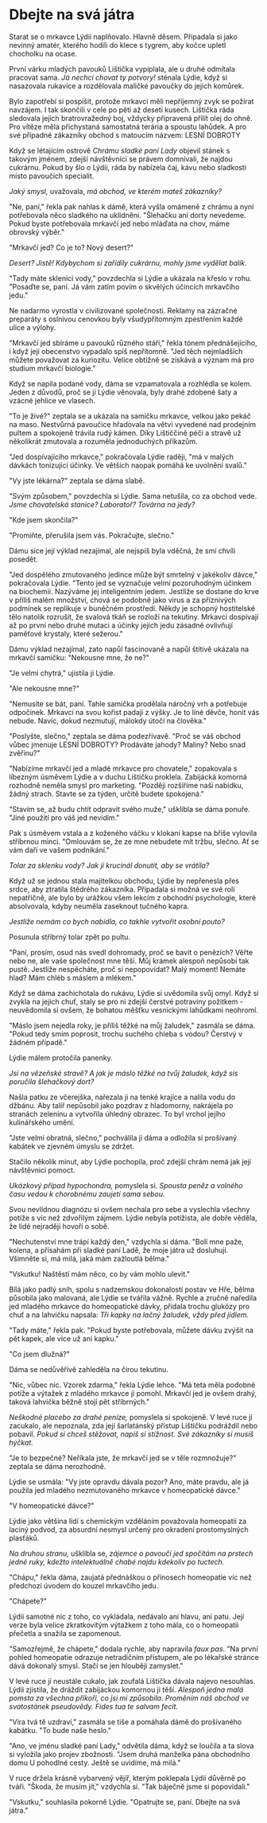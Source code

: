 # Dbejte na svá játra

Starat se o mrkavce Lýdii naplňovalo. Hlavně děsem. Připadala si jako nevinný amatér, kterého hodili do klece s tygrem, aby kočce upletl chocholku na ocase.

První várku mladých pavouků Lištička vypiplala, ale u druhé odmítala pracovat sama. *Já nechci chovat ty potvory!* sténala Lýdie, když si nasazovala rukavice a rozdělovala maličké pavoučky do jejich komůrek.

Bylo zapotřebí si pospíšit, protože mrkavci měli nepříjemný zvyk se požírat navzájem. I tak skončili v cele po pěti až deseti kusech. Lištička ráda sledovala jejich bratrovražedný boj, vždycky připravená přilít olej do ohně. Pro vítěze měla přichystaná samostatná terária a spoustu lahůdek. A pro své případné zákazníky obchod s matoucím názvem: LESNÍ DOBROTY

Když se létajícím ostrově *Chrámu sladké paní Lady* objevil stánek s takovým jménem, zdejší návštěvníci se právem domnívali, že najdou cukrárnu. Pokud by šlo o Lýdii, ráda by nabízela čaj, kávu nebo sladkosti místo pavoučích specialit.

*Jaký smysl,* uvažovala, *má obchod, ve kterém mateš zákazníky?*

"Ne, paní," řekla pak nahlas k dámě, která vyšla omámeně z chrámu a nyní potřebovala něco sladkého na uklidnění. "Šlehačku ani dorty nevedeme. Pokud byste potřebovala mrkavčí jed nebo mláďata na chov, máme obrovský výběr."

"Mrkavčí jed? Co je to? Nový desert?"

*Desert? Jistě! Kdybychom si zařídily cukrárnu, mohly jsme vydělat balík.*

"Tady máte sklenici vody," povzdechla si Lýdie a ukázala na křeslo v rohu. "Posaďte se, paní. Já vám zatím povím o skvělých účincích mrkavčího jedu."

Ne nadarmo vyrostla v civilizované společnosti. Reklamy na zázračné preparáty s oslnivou cenovkou byly všudypřítomným zpestřením každé ulice a výlohy.

"Mrkavčí jed sbíráme u pavouků různého stáří," řekla tónem přednášejícího, i když její obecenstvo vypadalo spíš nepřítomně. "Jed těch nejmladších můžete považovat za kuriozitu. Velice obtížně se získává a význam má pro studium mrkavčí biologie."

Když se napila podané vody, dáma se vzpamatovala a rozhlédla se kolem. Jeden z důvodů, proč se jí Lýdie věnovala, byly drahé zdobené šaty a vzácné jehlice ve vlasech.

"To je živé?" zeptala se a ukázala na samičku mrkavce, velkou jako pekáč na maso. Nestvůrná pavoučice hřadovala na větvi vyvedené nad prodejním pultem a spokojeně trávila rudý kámen. Díky Lištiččině péči a stravě už několikrát zmutovala a rozuměla jednoduchých příkazům.

"Jed dospívajícího mrkavce," pokračovala Lýdie raději, "má v malých dávkách tonizující účinky. Ve větších naopak pomáhá ke uvolnění svalů."

"Vy jste lékárna?" zeptala se dáma slabě.

"Svým způsobem," povzdechla si Lýdie. Sama netušila, co za obchod vede. *Jsme chovatelská stanice? Laboratoř? Továrna na jedy?*

"Kde jsem skončila?"

"Promiňte, přerušila jsem vás. Pokračujte, slečno."

Dámu sice její výklad nezajímal, ale nejspíš byla vděčná, že smí chvíli posedět.

"Jed dospělého zmutovaného jedince může být smrtelný v jakékoliv dávce," pokračovala Lýdie. "Tento jed se vyznačuje velmi pozoruhodným účinkem na biochemii. Nazýváme jej inteligentním jedem. Jestliže se dostane do krve v příliš malém množství, chová se podobně jako virus a za příznivých podmínek se replikuje v buněčném prostředí. Někdy je schopný hostitelské tělo natolik rozrušit, že svalová tkáň se rozloží na tekutiny. Mrkavci dospívají až po první nebo druhé mutaci a účinky jejich jedu zásadně ovlivňují paměťové krystaly, které sežerou."

Dámu výklad nezajímal, zato napůl fascinovaně a napůl štítivě ukázala na mrkavčí samičku: "Nekousne mne, že ne?"

"Je velmi chytrá," ujistila ji Lýdie.

"Ale nekousne mne?"

"Nemusíte se bát, paní. Tahle samička prodělala náročný vrh a potřebuje odpočinek. Mrkavci na svou kořist padají z výšky.  Je to líné děvče, honit vás nebude. Navíc, dokud nezmutují, málokdy útočí na člověka."

"Poslyšte, slečno," zeptala se dáma podezřívavě. "Proč se váš obchod vůbec jmenuje LESNÍ DOBROTY? Prodáváte jahody? Maliny? Nebo snad zvěřinu?"

"Nabízíme mrkavčí jed a mladé mrkavce pro chovatele," zopakovala s líbezným úsměvem Lýdie a v duchu Lištičku proklela. Zabijácká komorná rozhodně neměla smysl pro marketing. "Později rozšíříme naši nabídku, žádný strach. Stavte se za týden, určitě budete spokojená."

"Stavím se, až budu chtít odpravit svého muže," ušklíbla se dáma ponuře. "Jiné použití pro váš jed nevidím."

Pak s úsměvem vstala a z koženého váčku v klokaní kapse na břiše vylovila stříbrnou minci. "Omlouvám se, že ze mne nebudete mít tržbu, slečno. Ať se vám daří ve vašem podnikání."

*Tolar za sklenku vody? Jak ji krucinál donutit, aby se vrátila?*

Když už se jednou stala majitelkou obchodu, Lýdie by nepřenesla přes srdce, aby ztratila štědrého zákazníka. Připadala si možná ve své roli nepatřičně, ale bylo by urážkou všem lekcím z obchodní psychologie, které absolvovala, kdyby neuměla zaseknout tučného kapra.

*Jestliže nemám co bych nabídla, co takhle vytvořit osobní pouto?*

Posunula stříbrný tolar zpět po pultu.

"Paní, prosím, osud nás svedl dohromady, proč se bavit o penězích? Věřte nebo ne, ale vaše společnost mne těší. Můj krámek alespoň nepůsobí tak pustě. Jestliže nespěcháte, proč si nepopovídat? Malý moment! Nemáte hlad? Mám chléb s máslem a mlékem."

Když se dáma zachichotala do rukávu, Lýdie si uvědomila svůj omyl. Když si zvykla na jejich chuť, staly se pro ni zdejší čerstvé potraviny požitkem - neuvědomila si ovšem, že bohatou měšťku vesnickými lahůdkami neohromí.

"Máslo jsem nejedla roky, je příliš těžké na můj žaludek," zasmála se dáma. "Pokud tedy smím poprosit, trochu suchého chleba s vodou? Čerstvý v žádném případě."

Lýdie málem protočila panenky.

*Jsi na vězeňské stravě? A jak je máslo těžké na tvůj žaludek, když sis poručila šlehačkový dort?*

Našla patku ze včerejška, nařezala ji na tenké krajíce a nalila vodu do džbánu. Aby talíř nepůsobil jako pozdrav z hladomorny, nakrájela po stranách zeleninu a vytvořila úhledný obrazec. To byl vrchol jejího kulinářského umění.

"Jste velmi obratná, slečno," pochválila ji dáma a odložila si prošívaný kabátek ve zjevném úmyslu se zdržet.

Stačilo několik minut, aby Lýdie pochopila, proč zdejší chrám nemá jak její návštěvnici pomoct.

*Ukázkový případ hypochondra,* pomyslela si. *Spousta peněz a volného času vedou k chorobnému zaujetí sama sebou.*

Svou nevlídnou diagnózu si ovšem nechala pro sebe a vyslechla všechny potíže s víc než zdvořilým zájmem. Lýdie nebyla potížista, ale dobře věděla, že lidé nejraději hovoří o sobě.

"Nechutenství mne trápí každý den," vzdychla si dáma. "Bolí mne paže, kolena, a přísahám při sladké paní Ladě, že moje játra už dosluhují. Všimněte si, má milá, jaká mám zažloutlá bělma."

"Vskutku! Naštěstí mám něco, co by vám mohlo ulevit."

Bílá jako padlý sníh, spolu s nadzemskou dokonalostí postav ve Hře, bělma působila jako malovaná, ale Lýdie se tvářila vážně. Rychle a zručně naředila jed mladého mrkavce do homeopatické dávky, přidala trochu glukózy pro chuť a na lahvičku napsala: *Tři kapky na lačný žaludek, vždy před jídlem.*

"Tady máte," řekla pak. "Pokud byste potřebovala, můžete dávku zvýšit na pět kapek, ale více už ani kapku."

"Co jsem dlužná?"

Dáma se nedůvěřivě zahleděla na čirou tekutinu.

"Nic, vůbec nic. Vzorek zdarma," řekla Lýdie lehce. "Má teta měla podobné potíže a výtažek z mladého mrkavce jí pomohl. Mrkavčí jed je ovšem drahý, taková lahvička běžně stojí pět stříbrných."

*Neškodné placebo za drahé peníze,* pomyslela si spokojeně. V levé ruce jí zacukalo, ale nepoznala, zda její šarlatánský přístup Lištičku podráždil nebo pobavil. *Pokud si chceš stěžovat, napiš si stížnost. Své zákazníky si musíš hýčkat.*

"Je to bezpečné? Neříkala jste, že mrkavčí jed se v těle rozmnožuje?" zeptala se dáma nerozhodně.

Lýdie se usmála: "Vy jste opravdu dávala pozor? Ano, máte pravdu, ale já použila jed mladého nezmutovaného mrkavce v homeopatické dávce."

"V homeopatické dávce?"

Lýdie jako většina lidí s chemickým vzděláním považovala homeopatii za laciný podvod, za absurdní nesmysl určený pro okradení prostomyslných plasťáků.

*Na druhou stranu,* ušklíbla se, *zájemce o pavoučí jed spočítám na prstech jedné ruky, kdežto intelektuálně chabé najdu kdekoliv po tuctech.*

"Chápu," řekla dáma, zaujatá přednáškou o přínosech homeopatie víc než předchozí úvodem do kouzel mrkavčího jedu.

"Chápete?"

Lýdii samotné nic z toho, co vykládala, nedávalo ani hlavu, ani patu. Její verze byla velice zkratkovitým výtažkem z toho mála, co o homeopatii přečetla a snažila se zapomenout.

"Samozřejmě, že chápete," dodala rychle, aby napravila *faux pas*. "Na první pohled homeopatie odrazuje netradičním přístupem, ale po lékařské stránce dává dokonalý smysl. Stačí se jen hlouběji zamyslet."

V levé ruce jí neustále cukalo, jak zoufalá Lištička dávala najevo nesouhlas. Lýdii zjistila, že dráždit zabijáckou komornou ji těší. *Alespoň jedna malá pomsta za všechna příkoří, co jsi mi způsobila. Proměním náš obchod ve svatostánek pseudovědy. Fides tua te salvam fecit.*

"Víra tvá tě uzdraví," zasmála se tiše a pomáhala dámě do prošívaného kabátku. "To bude naše heslo."

"Ano, ve jménu sladké paní Lady," odvětila dáma, když se loučila a ta slova si vyložila jako projev zbožnosti. "Jsem druhá manželka pána obchodního domu U pohodlné cesty. Ještě se uvidíme, má milá."

V ruce držela krásně vybarvený vějíř, kterým poklepala Lýdii důvěrně po tváři. "Škoda, že musím jít," vzdychla si. "Tak báječně jsme si popovídali."

"Vskutku," souhlasila pokorně Lýdie. "Opatrujte se, paní. Dbejte na svá játra."
